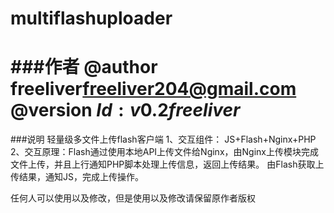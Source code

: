 # multiflashuploader
###作者
@author freeliver<freeliver204@gmail.com>
@version $Id:v0.2 freeliver$
==========================================

###说明
轻量级多文件上传flash客户端
1、交互组件： JS+Flash+Nginx+PHP
2、交互原理：Flash通过使用本地API上传文件给Nginx，由Nginx上传模块完成文件上传，并且上行通知PHP脚本处理上传信息，返回上传结果。
            由Flash获取上传结果，通知JS，完成上传操作。

任何人可以使用以及修改，但是使用以及修改请保留原作者版权
